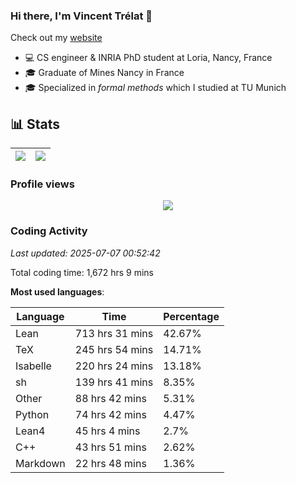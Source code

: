 ### Hi there, I'm Vincent Trélat 👋

Check out my [website](https://vtrelat.github.io)

-   💻 CS engineer & INRIA PhD student at Loria, Nancy, France
-   🎓 Graduate of Mines Nancy in France
-   🎓 Specialized in _formal methods_ which I studied at TU Munich

## 📊 **Stats**

| <img align="center" src="https://readme-stats.clckblog.space/api?username=VTrelat&show_icons=true&include_all_commits=true&theme=tokyonight&hide_border=true" /> | <img align="center" src="https://readme-stats.clckblog.space/api/top-langs/?username=VTrelat&layout=compact&theme=tokyonight&hide_border=true" /> |
| ---------------------------------------------------------------------------------------------------------------------------------------------------------------- | ------------------------------------------------------------------------------------------------------------------------------------------------- |

### Profile views

<p align="center">
 <img src="https://profile-counter.glitch.me/VTrelat/count.svg" />
</p>

<!--automations-->
### Coding Activity
_Last updated: 2025-07-07 00:52:42_

Total coding time: 1,672 hrs 9 mins

**Most used languages**:

| Language | Time | Percentage |
| ------------- | ------------- | ------------- |
| Lean | 713 hrs 31 mins | 42.67% |
| TeX | 245 hrs 54 mins | 14.71% |
| Isabelle | 220 hrs 24 mins | 13.18% |
| sh | 139 hrs 41 mins | 8.35% |
| Other | 88 hrs 42 mins | 5.31% |
| Python | 74 hrs 42 mins | 4.47% |
| Lean4 | 45 hrs 4 mins | 2.7% |
| C++ | 43 hrs 51 mins | 2.62% |
| Markdown | 22 hrs 48 mins | 1.36% |

